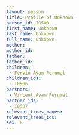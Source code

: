 ```yaml
---
layout: person
title: Profile of Unknown
person_id: I0508
first_name: Unknown
last_name: Unknown
full_name: Unknown
mother: 
mother_id: 
father: 
father_id: 
children:
 - Fervin Ayam Perumal
children_ids:
 - I0506
partners:
 - Vincent Ayam Perumal
partner_ids:
 - I0507
relevant_trees_names:
relevant_trees_ids:
sex: F
---
```


